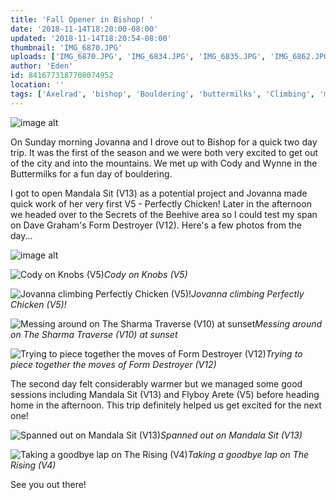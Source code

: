 ```yaml
---
title: 'Fall Opener in Bishop! '
date: '2018-11-14T18:20:00-08:00'
updated: '2018-11-14T18:20:54-08:00'
thumbnail: 'IMG_6870.JPG'
uploads: ['IMG_6870.JPG', 'IMG_6834.JPG', 'IMG_6835.JPG', 'IMG_6862.JPG', 'IMG_1953.jpg', 'IMG_1929.jpg', 'IMG_6939%202.jpg', 'IMG_6916%202.jpg']
author: 'Eden'
id: 8416773187708074952
location: ''
tags: ['Axelrad', 'bishop', 'Bouldering', 'buttermilks', 'Climbing', 'mandala', 'perfectly chicken', 'sierra nevada']
---
```


![image alt](uploads/IMG_6870.JPG)

On Sunday morning Jovanna and I drove out to Bishop for a quick two day trip. It was the first of the season and we were both very excited to get out of the city and into the mountains. We met up with Cody and Wynne in the Buttermilks for a fun day of bouldering.

I got to open Mandala Sit (V13) as a potential project and Jovanna made quick work of her very first V5 - Perfectly Chicken! Later in the afternoon we headed over to the Secrets of the Beehive area so I could test my span on Dave Graham's Form Destroyer (V12). Here's a few photos from the day...

![image alt](uploads/IMG_6834.JPG)

![Cody on Knobs (V5)](uploads/IMG_6835.JPG)*Cody on Knobs (V5)*

![Jovanna climbing Perfectly Chicken (V5)!](uploads/IMG_6862.JPG)*Jovanna climbing Perfectly Chicken (V5)!*

![Messing around on The Sharma Traverse (V10) at sunset](uploads/IMG_1953.jpg)*Messing around on The Sharma Traverse (V10) at sunset*

![Trying to piece together the moves of Form Destroyer (V12)](uploads/IMG_1929.jpg)*Trying to piece together the moves of Form Destroyer (V12)*

The second day felt considerably warmer but we managed some good sessions including Mandala Sit (V13) and Flyboy Arete (V5) before heading home in the afternoon. This trip definitely helped us get excited for the next one!

![Spanned out on Mandala Sit (V13)](uploads/IMG_6939%202.jpg)*Spanned out on Mandala Sit (V13)*

![Taking a goodbye lap on The Rising (V4)](uploads/IMG_6916%202.jpg)*Taking a goodbye lap on The Rising (V4)*

See you out there!
